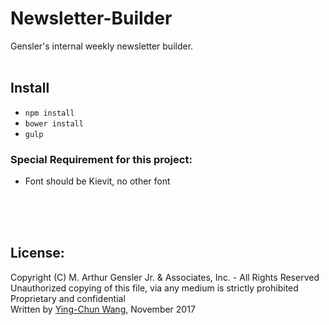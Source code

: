 # Newsletter-Builder

Gensler's internal weekly newsletter builder.<br><br>

## Install
- `npm install`
- `bower install`
- `gulp`


### Special Requirement for this project:
- Font should be Kievit, no other font

<br><br><br>

## License:<br>
Copyright (C) M. Arthur Gensler Jr. & Associates, Inc. - All Rights Reserved<br>
Unauthorized copying of this file, via any medium is strictly prohibited<br>
Proprietary and confidential<br>
Written by [Ying-Chun Wang](Ying-Chun_Wang@gensler.com), November 2017
